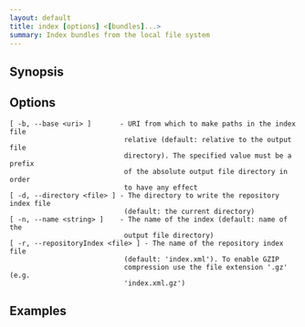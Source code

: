 ```yaml
---
layout: default
title: index [options] <[bundles]...>
summary: Index bundles from the local file system
---
```




## Synopsis

## Options

    [ -b, --base <uri> ]       - URI from which to make paths in the index file
                                relative (default: relative to the output file
                                directory). The specified value must be a prefix
                                of the absolute output file directory in order
                                to have any effect
    [ -d, --directory <file> ] - The directory to write the repository index file
                                (default: the current directory)
    [ -n, --name <string> ]    - The name of the index (default: name of the
                                output file directory)
    [ -r, --repositoryIndex <file> ] - The name of the repository index file
                                (default: 'index.xml'). To enable GZIP
                                compression use the file extension '.gz' (e.g.
                                'index.xml.gz')

## Examples
